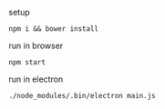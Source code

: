 setup
```
npm i && bower install
```

run in browser
```
npm start
```

run in electron
```
./node_modules/.bin/electron main.js
```
